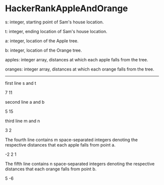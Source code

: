 # HackerRankAppleAndOrange

s: integer, starting point of Sam's house location.

t: integer, ending location of Sam's house location.

a: integer, location of the Apple tree.

b: integer, location of the Orange tree.

apples: integer array, distances at which each apple falls from the tree.

oranges: integer array, distances at which each orange falls from the tree.

-----

first line s and t

7 11

second line a and b

5 15

third line m and n

3 2

The fourth line contains m space-separated integers denoting the respective distances that each apple falls from point a.

-2 2 1

The fifth line contains n space-separated integers denoting the respective distances that each orange falls from point b.

5 -6

